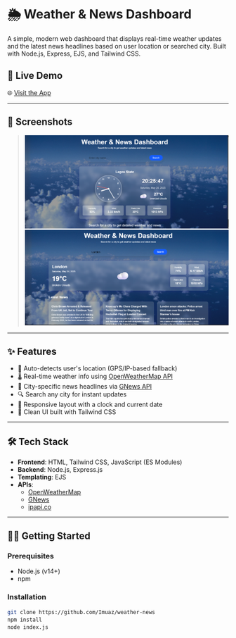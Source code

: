 # 🌦️ Weather & News Dashboard

A simple, modern web dashboard that displays real-time weather updates and the latest news headlines based on user location or searched city. Built with Node.js, Express, EJS, and Tailwind CSS.

## 🚀 Live Demo

🌐 [Visit the App](https://weather-news-i0uv.onrender.com/)

---

## 📸 Screenshots

> ![Dashboard Screenshot](./screenshots/dashboard.png)
> ![A City information](./screenshots/london.png)

---

## ✨ Features

- 📍 Auto-detects user's location (GPS/IP-based fallback)
- 🌡️ Real-time weather info using [OpenWeatherMap API](https://openweathermap.org/)
- 📰 City-specific news headlines via [GNews API](https://gnews.io/)
- 🔍 Search any city for instant updates
- 📱 Responsive layout with a clock and current date
- 🎨 Clean UI built with Tailwind CSS

---

## 🛠️ Tech Stack

- **Frontend**: HTML, Tailwind CSS, JavaScript (ES Modules)
- **Backend**: Node.js, Express.js
- **Templating**: EJS
- **APIs**:
  - [OpenWeatherMap](https://openweathermap.org/)
  - [GNews](https://gnews.io/)
  - [ipapi.co](https://ipapi.co/)

---

## 🧑‍💻 Getting Started

### Prerequisites

- Node.js (v14+)
- npm

### Installation

```bash
git clone https://github.com/Imuaz/weather-news
npm install
node index.js
